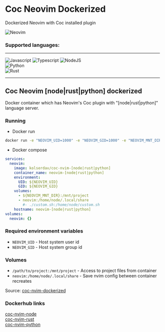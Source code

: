 # Coc Neovim Dockerized

Dockerized Neovim with Coc installed plugin

![Neovim](https://img.shields.io/badge/NeoVim-%2357A143.svg?&style=for-the-badge&logo=neovim&logoColor=white)

### Supported languages:
___

![Javascript](https://img.shields.io/badge/JavaScript-323330?style=for-the-badge&logo=javascript&logoColor=F7DF1E)
![Typescript](https://img.shields.io/badge/TypeScript-007ACC?style=for-the-badge&logo=typescript&logoColor=white)
![NodeJS](https://img.shields.io/badge/Node.js-43853D?style=for-the-badge&logo=node.js&logoColor=white)  
![Python](https://img.shields.io/badge/Python-14354C?style=for-the-badge&logo=python&logoColor=white)  
![Rust](https://img.shields.io/badge/Rust-000000?style=for-the-badge&logo=rust&logoColor=white)  
___

## Coc Neovim [node|rust|python] dockerized

Docker container which has Neovim's Coc plugin with "[node|rust|python]" language server.

### Running
- Docker run
```sh
docker run -e "NEOVIM_UID=1000" -e "NEOVIM_GID=1000" -e "NEOVIM_MNT_DIR=/path/to/project" -v /path/to/project:/mnt/project kolserdav/coc-neovim-[node|rust|python]:latest 
```
- Docker compose
```yml
services:
  neovim:
    image: kolserdav/coc-nvim-[node|rust|python]
    container_name: neovim-[node|rust|python]
    environment:
      UID: ${NEOVIM_UID}
      GID: ${NEOVIM_GID}
    volumes:
      - ${NEOVIM_MNT_DIR}:/mnt/project
      - neovim:/home/node/.local/share
        #- ./custom.sh:/home/node/custom.sh
    hostname: neovim-[node|rust|python]
volumes:
  neovim: {}
```

### Required environment variables
- `NEOVIM_UID` - Host system user id
- `NEOVIM_GID` - Host system group id
### Volumes
- `/path/to/project:/mnt/project` - Access to project files from container
- `neovim:/home/node/.local/share` - Save nvim config between container recreates

Source: [coc-nvim-dockerized](https://github.com/kolserdav/coc-nvim-dockerized)

### Dockerhub links  
[coc-nvim-node](https://hub.docker.com/r/kolserdav/coc-nvim-node)  
[coc-nvim-rust](https://hub.docker.com/r/kolserdav/coc-nvim-rust)  
[coc-nvim-python](https://hub.docker.com/r/kolserdav/coc-nvim-python)  
